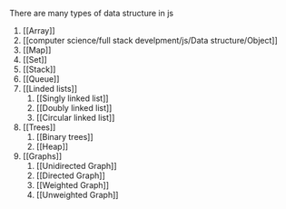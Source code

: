There are many types of data structure in js

1. [[Array]]
2. [[computer science/full stack develpment/js/Data structure/Object]]
3. [[Map]]
4. [[Set]]
5. [[Stack]]
6. [[Queue]]
7. [[Linded lists]]
	1. [[Singly linked list]]
	2. [[Doubly linked list]]
	3. [[Circular linked list]]
8. [[Trees]]
	1. [[Binary trees]]
	2. [[Heap]]
9. [[Graphs]]
	1. [[Unidirected  Graph]]
	2. [[Directed Graph]]
	3. [[Weighted Graph]]
	4. [[Unweighted Graph]]
